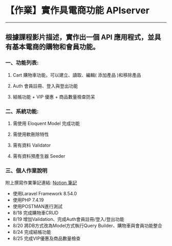 # 【作業】實作具電商功能 APIserver 
***
## 根據課程影片描述，實作出一個 API 應用程式，並具有基本電商的購物和會員功能。

### 一、功能列表:

1. Cart 購物車功能，可以建立、讀取、編輯( 添加產品 )和移除產品

2. Auth 會員註冊、登入與登出功能

3. 結帳功能 + VIP 優惠 + 商品數量檢查防呆



### 二、系統功能:

1. 需使用 Eloquent Model 完成功能

2. 需使用軟刪除特性

3. 需有資料 Validator

4. 需有資料預產生器 Seeder



### 三、個人作業說明
附上撰寫作業筆記連結: [Notion 筆記](https://acute-beam-7c6.notion.site/Laravel-100-fa6cac2fa45049e7b55d6f2df7bc0d7c) 

* 使用Laravel Framework 8.54.0 
* 使用PHP 7.4.19
* 使用POSTMAN進行測試
* 8/18 完成購物車CRUD
* 8/19 增加Validation、完成Auth會員註冊/登入/登出功能
* 8/20 將DB方式改為Model方式執行Query Builder、購物車與會員功能整合
* 8/24 完成結帳功能
* 8/25 完成VIP優惠及商品數量檢查

